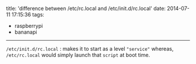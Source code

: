 title: 'difference between /etc/rc.local and /etc/init.d/rc.local'
date: 2014-07-11 17:15:36
tags:
- raspberrypi
- bananapi
---

<code>/etc/init.d/rc.local</code> : 
makes it to start as a level <code>"service"</code> whereas, 
<br>
<code>/etc/rc.local</code>
would simply launch that <code>script</code> at boot time.